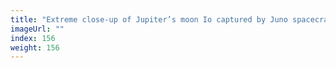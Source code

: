 ```yaml
---
title: "Extreme close-up of Jupiter’s moon Io captured by Juno spacecraft"
imageUrl: ""
index: 156
weight: 156
---
```


